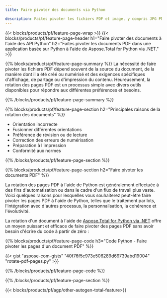 ```yaml
---
title: Faire pivoter des documents via Python 

description: Faites pivoter les fichiers PDF et image, y compris JPG PNG BMP GIF TIFF SVG via votre application Python.
---
```


{{< blocks/products/pf/feature-page-wrap >}}
{{< blocks/products/pf/feature-page-header h1="Faire pivoter des documents à l'aide des API Python" h2="Faites pivoter les documents PDF dans une application basée sur Python à l'aide de Aspose.Total for Python via .NET." >}}

{{% blocks/products/pf/feature-page-summary %}}
La nécessité de faire pivoter les fichiers PDF dépend souvent de la source du document, de la manière dont il a été créé ou numérisé et des exigences spécifiques d'affichage, de partage ou d'impression du contenu. Heureusement, la rotation des pages PDF est un processus simple avec divers outils disponibles pour répondre aux différentes préférences et besoins. 

{{% /blocks/products/pf/feature-page-summary  %}}

{{% blocks/products/pf/feature-page-section  h2="Principales raisons de la rotation des documents" %}}

- Orientation incorrecte 
- Fusionner différentes orientations 
- Préférence de révision ou de lecture 
- Correction des erreurs de numérisation 
- Préparation à l'impression
- Conformité aux normes 

{{% /blocks/products/pf/feature-page-section %}}

{{% blocks/products/pf/feature-page-section  h2="Faire pivoter les documents PDF" %}}

La rotation des pages PDF à l'aide de Python est généralement effectuée à des fins d'automatisation ou dans le cadre d'un flux de travail plus vaste. Voici quelques raisons pour lesquelles vous souhaiterez peut-être faire pivoter les pages PDF à l'aide de Python, telles que le traitement par lots, l'intégration avec d'autres processus, la personnalisation, la cohérence et l'évolutivité.  <br />

La rotation d'un document à l'aide de [Aspose.Total for Python via .NET](https://products.aspose.com/total/python-net/) offre un moyen puissant et efficace de faire pivoter des pages PDF sans avoir besoin d'écrire du code à partir de zéro :

{{% blocks/products/pf/feature-page-code h3="Code Python - Faire pivoter les pages d'un document PDF" %}}

{{< gist "aspose-com-gists" "40f76f5c973e506289d69739abd19004" "rotate-pdf-pages.py" >}}

{{% /blocks/products/pf/feature-page-code  %}}

{{% /blocks/products/pf/feature-page-section %}}

{{< blocks/products/pf/agp/other-autogen-total-feature>}}